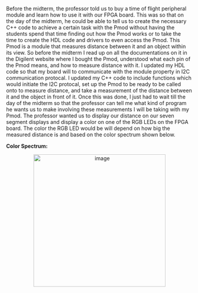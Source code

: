 Before the midterm, the professor told us to buy a time of flight peripheral module and learn how to use it with our FPGA board. This was so that on the day of the midterm, he could be able to tell us to create the necessary C++ code to achieve a certain task with the Pmod without having the students spend that time finding out how the Pmod works or to take the time to create the HDL code and drivers to even access the Pmod. This Pmod is a module that measures distance between it and an object within its view. So before the midterm I read up on all the documentations on it in the Digilent website where I bought the Pmod, understood what each pin of the Pmod means, and how to measure distance with it. I updated my HDL code so that my board will to communicate with the module property in I2C communication protocal. I updated my C++ code to include functions which would initiate the I2C protocal, set up the Pmod to be ready to be called onto to measure distance, and take a measurement of the distance between it and the object in front of it. Once this was done, I just had to wait till the day of the midterm so that the professor can tell me what kind of program he wants us to make involving these measurements I will be taking with my Pmod. The professor wanted us to display our distance on our seven segment displays and display a color on one of the RGB LEDs on the FPGA board. The color the RGB LED would be will depend on how big the measured distance is and based on the color spectrum shown below.

**Color Spectrum:**

<p align="center"><img width="357" alt="image" src="https://github.com/user-attachments/assets/2931ac47-7a9f-4b72-a259-252d18327b88" />
